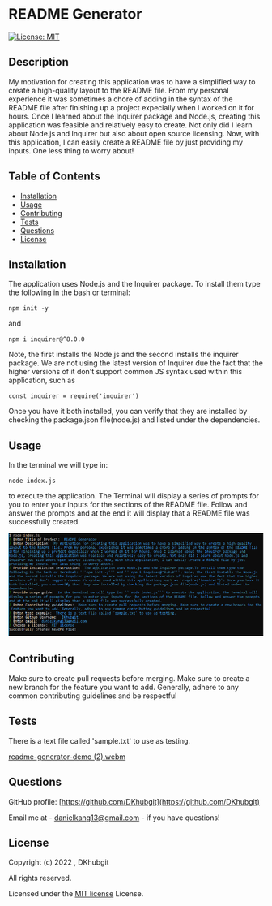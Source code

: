 # README Generator

  [![License: MIT](https://img.shields.io/badge/License-MIT-yellow.svg)](https://opensource.org/licenses/MIT)

  ## Description

  My motivation for creating this application was to have a simplified way to create a high-quality layout to the README file. From my personal experience it was sometimes a chore of adding in the syntax of the README file after finishing up a project expecially when I worked on it for hours. Once I learned about the Inquirer package and Node.js, creating this application was feasible and relatively easy to create. Not only did I learn about Node.js and Inquirer but also about open source licensing. Now, with this application, I can easily create a README file by just providing my inputs. One less thing to worry about!

  ## Table of Contents

  - [Installation](#installation)
  - [Usage](#usage)
  - [Contributing](#contributing)
  - [Tests](#tests)
  - [Questions](#questions)
  - [License](#license)

  ## Installation

  The application uses Node.js and the Inquirer package. To install them type the following in the bash or terminal: 
  ```
  npm init -y
  ``` 
  and 
  ```
  npm i inquirer@^8.0.0
  ```
  Note, the first installs the Node.js and the second installs the inquirer package. We are not using the latest version of Inquirer due the fact that the higher versions of it don't support common JS syntax used within this application, such as 
  ```
  const inquirer = require('inquirer')
  ```
  Once you have it both installed, you can verify that they are installed by checking the package.json file(node.js) and listed under the dependencies.

  ## Usage

  In the terminal we will type in: 
  ```
  node index.js
  ``` 
  to execute the application. The Terminal will display a series of prompts for you to enter your inputs for the sections of the README file. Follow and answer the prompts and at the end it will display that a README file was successfully created.

  ![Example of executing file on bash](./images/readme-project-screenshot.PNG)

  ## Contributing

  Make sure to create pull requests before merging. Make sure to create a new branch for the feature you want to add. Generally, adhere to any common contributing guidelines and be respectful

  ## Tests 

  There is a text file called 'sample.txt' to use as testing. 
  
  [readme-generator-demo (2).webm](https://user-images.githubusercontent.com/103972201/180123451-a860bffe-03d9-4752-a073-e964f81d892f.webm)

  ## Questions

  GitHub profile: [https://github.com/DKhubgit](https://github.com/DKhubgit)

  Email me at - danielkang13@gmail.com - if you have questions!

  ## License

  Copyright (c) 2022 , DKhubgit
  
  All rights reserved.

  Licensed under the [MIT license](https://opensource.org/licenses/MIT) License.
